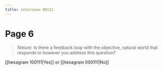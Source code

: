 ```yaml
---
title: interview 00111
---
```

# Page 6
> *Nature:* Is there a feedback loop with the objective, natural world that responds to however you address this question?

[[hexagram 100111|Yes]] or [[hexagram 000111|No]] 